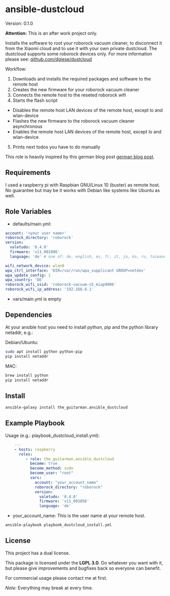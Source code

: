 ansible-dustcloud
=================

Version: 0.1.0

**Attention:** This is an after work project only. 

Installs the software to root your roborock vacuum cleaner, to disconnect 
it from the Xiaomi cloud and to use it with your own private dustcloud. 
The dustcloud supports some roborock devices only. For more information 
please see: [github.com/dgiese/dustcloud](https://github.com/dgiese/dustcloud)

Workflow:
1. Downloads and installs the required packages and software to the remote host
2. Creates the new firmware for your roborock vacuum cleaner
3. Connects the remote host to the reseted roborock wifi
4. Starts the flash script
  - Disables the remote host LAN devices of the remote host, except lo and wlan-device
  - Flashes the new firmware to the roborock vacuum cleaner asynchronous
  - Enables the remote host LAN devices of the remote host, except lo and wlan-device
5. Prints next todos you have to do manually

This role is heavily inspired by this german blog post [german blog post](https://maker-tutorials.com/xiaomi-roborock-saugroboter-raspberry-pi-hack-root/).

Requirements
------------

I used a raspberry pi with Raspbian GNU/Linux 10 (buster) as remote host. 
No guarantee but may be it works with Debian like systems like Ubuntu as well.

Role Variables
--------------

- defaults/main.yml: 

```yml
account: '<your user name>'
roborock_directory: 'roborock'
version:
  valetudo: '0.4.0'
  firmware: 'v11_001886'
  language: 'de' # one of: de, english, es, fr, it, ja, ko, ru, taiwanese, transformer

wifi_network_device: wlan0
wpa_ctrl_interface: 'DIR=/var/run/wpa_supplicant GROUP=netdev'
wpa_update_config: 1
wpa_country: 'DE'
roborock_wifi_ssid: 'roborock-vacuum-s5_miap9806'
roborock_wifi_ip_address: '192.168.8.1'
```

- vars/main.yml is empty

Dependencies
------------

At your ansible host you need to install python, pip and the python library netaddr, e.g.:

Debian/Ubuntu:

```bash
sudo apt install python python-pip
pip install netaddr
```

MAC:

```bash
brew install python
pip install netaddr
```

Install
-------

```bash
ansible-galaxy install the_guitarman.ansible_dustcloud
```

Example Playbook
----------------

Usage (e.g.: playbook_dustcloud_install.yml):

```yml
    ---
    - hosts: raspberry
      roles:
         - role: the_guitarman.ansible_dustcloud
           become: true
           become_method: sudo
           become_user: "root"
           vars:
             account: "your_account_name"
             roborock_directory: "roborock"
             version:
               valetudo: '0.4.0'
               firmware: 'v11_001856'
               language: 'de'
```

- your_account_name: This is the user name at your remote host.

```bash
ansible-playbook playbook_dustcloud_install.yml
```

License
-------

This project has a dual license.

This package is licensed under
the **LGPL 3.0**. Do whatever you want with it, 
but please give improvements and bugfixes back so everyone can benefit.

For commercial usage please contact me at first.

*Note:* Everything may break at every time.
